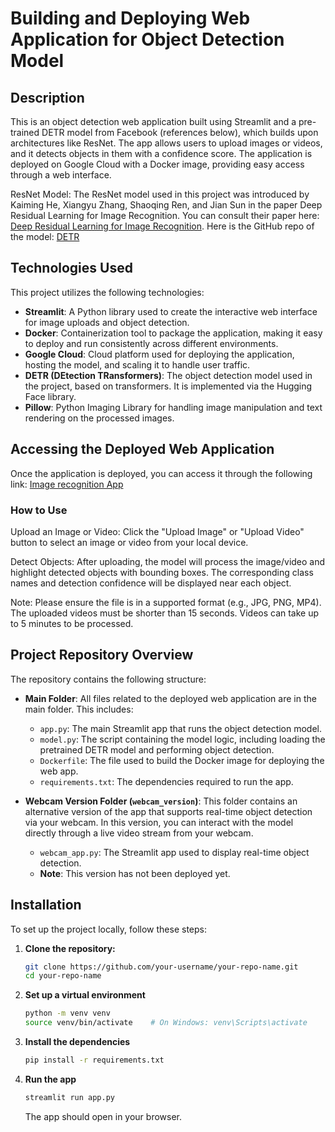 # Building and Deploying Web Application for Object Detection Model

## Description
This is an object detection web application built using Streamlit and a pre-trained DETR model from Facebook (references below), which builds upon architectures like ResNet. The app allows users to upload images or videos, and it detects objects in them with a confidence score. The application is deployed on Google Cloud with a Docker image, providing easy access through a web interface.

ResNet Model: The ResNet model used in this project was introduced by Kaiming He, Xiangyu Zhang, Shaoqing Ren, and Jian Sun in the paper Deep Residual Learning for Image Recognition. You can consult their paper here: [Deep Residual Learning for Image Recognition](https://arxiv.org/abs/1512.03385). Here is the GitHub repo of the model: [DETR](https://github.com/facebookresearch/detr)

## Technologies Used

This project utilizes the following technologies:

- **Streamlit**: A Python library used to create the interactive web interface for image uploads and object detection.
- **Docker**: Containerization tool to package the application, making it easy to deploy and run consistently across different environments.
- **Google Cloud**: Cloud platform used for deploying the application, hosting the model, and scaling it to handle user traffic.
- **DETR (DEtection TRansformers)**: The object detection model used in the project, based on transformers. It is implemented via the Hugging Face library.
- **Pillow**: Python Imaging Library for handling image manipulation and text rendering on the processed images.

## Accessing the Deployed Web Application
Once the application is deployed, you can access it through the following link: [Image recognition App](https://img-recognition-app-648581765281.europe-west1.run.app/)

### How to Use
Upload an Image or Video: Click the "Upload Image" or "Upload Video" button to select an image or video from your local device.

Detect Objects: After uploading, the model will process the image/video and highlight detected objects with bounding boxes. The corresponding class names and detection confidence will be displayed near each object.

Note: Please ensure the file is in a supported format (e.g., JPG, PNG, MP4). The uploaded videos must be shorter than 15 seconds. Videos can take up to 5 minutes to be processed.

## Project Repository Overview

The repository contains the following structure:

- **Main Folder**: All files related to the deployed web application are in the main folder. This includes:
  - `app.py`: The main Streamlit app that runs the object detection model.
  - `model.py`: The script containing the model logic, including loading the pretrained DETR model and performing object detection.
  - `Dockerfile`: The file used to build the Docker image for deploying the web app.
  - `requirements.txt`: The dependencies required to run the app.

- **Webcam Version Folder (`webcam_version`)**: 
  This folder contains an alternative version of the app that supports real-time object detection via your webcam. In this version, you can interact with the model directly through a live video stream from your webcam.
  - `webcam_app.py`: The Streamlit app used to display real-time object detection.
  - **Note**: This version has not been deployed yet.

## Installation

To set up the project locally, follow these steps:

1. **Clone the repository:**

   ```bash
   git clone https://github.com/your-username/your-repo-name.git
   cd your-repo-name
   ```

2. **Set up a virtual environment**

    ```bash
    python -m venv venv
    source venv/bin/activate    # On Windows: venv\Scripts\activate
    ```

3. **Install the dependencies**

    ```bash
    pip install -r requirements.txt
    ```

4. **Run the app**

    ```bash
    streamlit run app.py
    ```

    The app should open in your browser.







